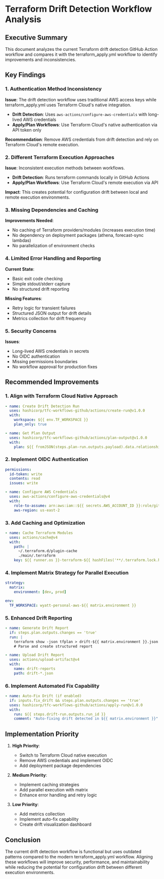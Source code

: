 # Terraform Drift Detection Workflow Analysis

## Executive Summary

This document analyzes the current Terraform drift detection GitHub Action workflow and compares it with the terraform_apply.yml workflow to identify improvements and inconsistencies.

## Key Findings

### 1. Authentication Method Inconsistency

**Issue**: The drift detection workflow uses traditional AWS access keys while terraform_apply.yml uses Terraform Cloud's native integration.

- **Drift Detection**: Uses `aws-actions/configure-aws-credentials` with long-lived AWS credentials
- **Apply/Plan Workflows**: Use Terraform Cloud's native authentication via API token only

**Recommendation**: Remove AWS credentials from drift detection and rely on Terraform Cloud's remote execution.

### 2. Different Terraform Execution Approaches

**Issue**: Inconsistent execution methods between workflows.

- **Drift Detection**: Runs terraform commands locally in GitHub Actions
- **Apply/Plan Workflows**: Use Terraform Cloud's remote execution via API

**Impact**: This creates potential for configuration drift between local and remote execution environments.

### 3. Missing Dependencies and Caching

**Improvements Needed**:
- No caching of Terraform providers/modules (increases execution time)
- No dependency on deployment packages (athena, forecast-sync lambdas)
- No parallelization of environment checks

### 4. Limited Error Handling and Reporting

**Current State**:
- Basic exit code checking
- Simple stdout/stderr capture
- No structured drift reporting

**Missing Features**:
- Retry logic for transient failures
- Structured JSON output for drift details
- Metrics collection for drift frequency

### 5. Security Concerns

**Issues**:
- Long-lived AWS credentials in secrets
- No OIDC authentication
- Missing permissions boundaries
- No workflow approval for production fixes

## Recommended Improvements

### 1. Align with Terraform Cloud Native Approach

```yaml
- name: Create Drift Detection Run
  uses: hashicorp/tfc-workflows-github/actions/create-run@v1.0.0
  with:
    workspace: ${{ env.TF_WORKSPACE }}
    plan_only: true

- name: Get Plan Output
  uses: hashicorp/tfc-workflows-github/actions/plan-output@v1.0.0
  with:
    plan: ${{ fromJSON(steps.plan-run.outputs.payload).data.relationships.plan.data.id }}
```

### 2. Implement OIDC Authentication

```yaml
permissions:
  id-token: write
  contents: read
  issues: write

- name: Configure AWS Credentials
  uses: aws-actions/configure-aws-credentials@v4
  with:
    role-to-assume: arn:aws:iam::${{ secrets.AWS_ACCOUNT_ID }}:role/github-actions-role
    aws-region: us-east-2
```

### 3. Add Caching and Optimization

```yaml
- name: Cache Terraform Modules
  uses: actions/cache@v4
  with:
    path: |
      ~/.terraform.d/plugin-cache
      ./main/.terraform
    key: ${{ runner.os }}-terraform-${{ hashFiles('**/.terraform.lock.hcl') }}
```

### 4. Implement Matrix Strategy for Parallel Execution

```yaml
strategy:
  matrix:
    environment: [dev, prod]

env:
  TF_WORKSPACE: wyatt-personal-aws-${{ matrix.environment }}
```

### 5. Enhanced Drift Reporting

```yaml
- name: Generate Drift Report
  if: steps.plan.outputs.changes == 'true'
  run: |
    terraform show -json tfplan > drift-${{ matrix.environment }}.json
    # Parse and create structured report

- name: Upload Drift Report
  uses: actions/upload-artifact@v4
  with:
    name: drift-reports
    path: drift-*.json
```

### 6. Implement Automated Fix Capability

```yaml
- name: Auto-Fix Drift (if enabled)
  if: inputs.fix_drift && steps.plan.outputs.changes == 'true'
  uses: hashicorp/tfc-workflows-github/actions/apply-run@v1.0.0
  with:
    run: ${{ steps.drift-run.outputs.run_id }}
    comment: "Auto-fixing drift detected in ${{ matrix.environment }}"
```

## Implementation Priority

1. **High Priority**:
   - Switch to Terraform Cloud native execution
   - Remove AWS credentials and implement OIDC
   - Add deployment package dependencies

2. **Medium Priority**:
   - Implement caching strategies
   - Add parallel execution with matrix
   - Enhance error handling and retry logic

3. **Low Priority**:
   - Add metrics collection
   - Implement auto-fix capability
   - Create drift visualization dashboard

## Conclusion

The current drift detection workflow is functional but uses outdated patterns compared to the modern terraform_apply.yml workflow. Aligning these workflows will improve security, performance, and maintainability while reducing the potential for configuration drift between different execution environments.
